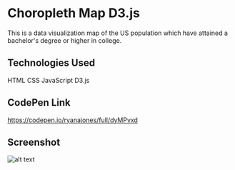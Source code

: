 # Choropleth Map D3.js

This is a data visualization map of the US population which have attained a bachelor's degree or higher in college.

## Technologies Used

HTML CSS JavaScript D3.js

## CodePen Link

https://codepen.io/ryanajones/full/dyMPvxd

## Screenshot

![alt text](https://i.imgur.com/Yp4nm1u.png)
